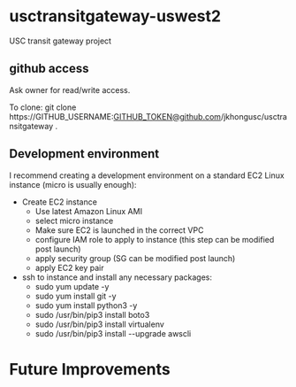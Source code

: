 # usctransitgateway-uswest2
USC transit gateway project


## github access
Ask owner for read/write access.  

To clone:
git clone https://GITHUB_USERNAME:GITHUB_TOKEN@github.com/jkhongusc/usctransitgateway .


## Development environment
I recommend creating a development environment on a standard EC2 Linux instance (micro is usually enough):
- Create EC2 instance 
  - Use latest Amazon Linux AMI
  - select micro instance
  - Make sure EC2 is launched in the correct VPC
  - configure IAM role to apply to instance (this step can be modified post launch)
  - apply security group (SG can be modified post launch)
  - apply EC2 key pair
- ssh to instance and install any necessary packages:
  - sudo yum update -y
  - sudo yum install git -y 
  - sudo yum install python3 -y
  - sudo /usr/bin/pip3 install boto3
  - sudo /usr/bin/pip3 install virtualenv
  - sudo /usr/bin/pip3 install --upgrade awscli


# Future Improvements

  
